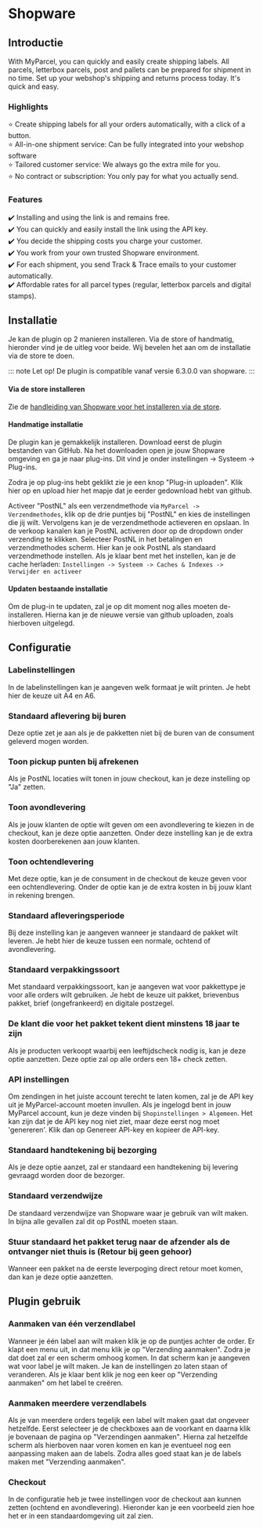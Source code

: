 # Shopware

## Introductie

With MyParcel, you can quickly and easily create shipping labels. All parcels, letterbox parcels, post and pallets can be prepared for shipment in no time. Set up your webshop's shipping and returns process today. It's quick and easy.

### Highlights

:star: Create shipping labels for all your orders automatically, with a click of
a button.  
:star: All-in-one shipment service: Can be fully integrated into your webshop
software  
:star: Tailored customer service: We always go the extra mile for you.  
:star: No contract or subscription: You only pay for what you actually send.

### Features

:heavy_check_mark: Installing and using the link is and remains free.  
:heavy_check_mark: You can quickly and easily install the link using the API
key.  
:heavy_check_mark: You decide the shipping costs you charge your customer.  
:heavy_check_mark: You work from your own trusted Shopware environment.  
:heavy_check_mark: For each shipment, you send Track & Trace emails to your
customer automatically.  
:heavy_check_mark: Affordable rates for all parcel types (regular, letterbox
parcels and digital stamps).

## Installatie

Je kan de plugin op 2 manieren installeren. Via de store of handmatig, hieronder vind je de uitleg voor beide. Wij bevelen het aan om de installatie via de store te doen.

::: note
Let op! De plugin is compatible vanaf versie 6.3.0.0 van shopware.
:::

#### Via de store installeren

Zie de [handleiding van Shopware voor het installeren via de store](https://docs.shopware.com/en/shopware-6-en/extensions/myextensions#installing-extensions).

#### Handmatige installatie

De plugin kan je gemakkelijk installeren. Download eerst de plugin bestanden van GitHub. Na het downloaden open je jouw Shopware omgeving en ga je naar plug-ins. Dit vind je onder instellingen -> Systeem -> Plug-ins.

<MPImg src="/documentation/shopware/shopware-handmatige-installatie.jpg" alt="Shopware handmatige installatie" />

Zodra je op plug-ins hebt geklikt zie je een knop "Plug-in uploaden". Klik hier op en upload hier het mapje dat je eerder gedownload hebt van github.

<MPImg src="/documentation/shopware/shopware-handmatige-installatie-upload.jpg" alt="Shopware handmatige installatie upload" />

Activeer "PostNL" als een verzendmethode via `MyParcel -> Verzendmethodes`, klik op de drie puntjes bij "PostNL" en kies de instellingen die jij wilt. Vervolgens kan je de verzendmethode actieveren en opslaan. In de verkoop kanalen kan je PostNL activeren door op de dropdown onder verzending te klikken. Selecteer PostNL in het betalingen en verzendmethodes scherm. Hier kan je ook PostNL als standaard verzendmethode instellen. Als je klaar bent met het instellen, kan je de cache herladen: `Instellingen -> Systeem -> Caches & Indexes -> Verwijder en activeer`

#### Updaten bestaande installatie

Om de plug-in te updaten, zal je op dit moment nog alles moeten de-installeren.
Hierna kan je de nieuwe versie van github uploaden, zoals hierboven uitgelegd.

<MPImg src="/documentation/shopware/shopware-updaten-bestaande-installatie.jpg" alt="Shopware updaten bestaande installatie" />

## Configuratie

### Labelinstellingen

In de labelinstellingen kan je aangeven welk formaat je wilt printen. Je hebt
hier de keuze uit A4 en A6.

<MPImg src="/documentation/shopware/shopware-label-instellingen.jpg" alt="Shopware label instellingen" />

### Standaard aflevering bij buren

Deze optie zet je aan als je de pakketten niet bij de buren van de consument
geleverd mogen worden.

<MPImg src="/documentation/shopware/shopware-standaard-aflevering-bij-buren.jpg" alt="Shopware standaard aflevering bij buren" />

### Toon pickup punten bij afrekenen

Als je PostNL locaties wilt tonen in jouw checkout, kan je deze instelling op
"Ja" zetten.

<MPImg src="/documentation/shopware/shopware-toon-pickup-punten-bij-afrekenen.jpg" alt="Shopware toon pickup punten bij afrekenen" />

### Toon avondlevering

Als je jouw klanten de optie wilt geven om een avondlevering te kiezen in de
checkout, kan je deze optie aanzetten. Onder deze instelling kan je de extra
kosten doorberekenen aan jouw klanten.

<MPImg src="/documentation/shopware/shopware-toon-avond-levering.jpg" alt="Shopware toon avondlevering" />

### Toon ochtendlevering

Met deze optie, kan je de consument in de checkout de keuze geven voor een ochtendlevering. Onder de optie kan je de extra kosten in bij jouw klant in rekening brengen.

<MPImg src="/documentation/shopware/shopware-toon-ochtend-levering.jpg" alt="Shopware toon ochtendlevering" />

### Standaard afleveringsperiode

Bij deze instelling kan je aangeven wanneer je standaard de pakket wilt leveren. Je hebt hier de keuze tussen een normale, ochtend of avondlevering.

<MPImg src="/documentation/shopware/shopware-standaard-afleveringsperiode.jpg" alt="Shopware standaard afleveringsperiode" />

### Standaard verpakkingssoort

Met standaard verpakkingssoort, kan je aangeven wat voor pakkettype je voor alle orders wilt gebruiken. Je hebt de keuze uit pakket, brievenbus pakket, brief (ongefrankeerd) en digitale postzegel.

<MPImg src="/documentation/shopware/shopware-standaard-verpakkingssoort.jpg" alt="Shopware Standaard verpakkingssoort" />

### De klant die voor het pakket tekent dient minstens 18 jaar te zijn

Als je producten verkoopt waarbij een leeftijdscheck nodig is, kan je deze optie aanzetten. Deze optie zal op alle orders een 18+ check zetten.

<MPImg src="/documentation/shopware/shopware-leeftijdscontrole.jpg" alt="Shopware leeftijdscontrole" />

### API instellingen

Om zendingen in het juiste account terecht te laten komen, zal je de API key uit je MyParcel-account moeten invullen. Als je ingelogd bent in jouw MyParcel account, kun je deze vinden bij `Shopinstellingen > Algemeen`. Het kan zijn dat je de API key nog niet ziet, maar deze eerst nog moet 'genereren'. Klik dan op Genereer API-key en kopieer de API-key.

<MPImg src="/documentation/shopware/shopware-api-instellingen.jpg" alt="Shopware api instellingen" />

### Standaard handtekening bij bezorging

Als je deze optie aanzet, zal er standaard een handtekening bij levering gevraagd worden door de bezorger.

<MPImg src="/documentation/shopware/shopware-standaard-handtekening-bij-bezorging.jpg" alt="Shopware standaard handtekening bij bezorging" />

### Standaard verzendwijze

De standaard verzendwijze van Shopware waar je gebruik van wilt maken. In bijna alle gevallen zal dit op PostNL moeten staan.

<MPImg src="/documentation/shopware/shopware-standaard-verzendwijze.jpg" alt="Shopware standaard verzendwijze" />

### Stuur standaard het pakket terug naar de afzender als de ontvanger niet thuis is (Retour bij geen gehoor)

Wanneer een pakket na de eerste leverpoging direct retour moet komen, dan kan je deze optie aanzetten.

<MPImg src="/documentation/shopware/shopware-retour-bij-geen-gehoor.jpg" alt="Shopware retour bij geen gehoor" />

## Plugin gebruik

### Aanmaken van één verzendlabel

<MPImg src="/documentation/shopware/shopware-aanmaken-van-een-label.jpg" alt="Shopware aanmaken van een label" />

Wanneer je één label aan wilt maken klik je op de puntjes achter de order. Er klapt een menu uit, in dat menu klik je op "Verzending aanmaken". Zodra je dat doet zal er een scherm omhoog komen. In dat scherm kan je aangeven wat voor label je wilt maken. Je kan de instellingen zo laten staan of veranderen. Als je klaar bent klik je nog een keer op "Verzending aanmaken" om het label te creëren.

<MPImg src="/documentation/shopware/shopware-aanmaken-van-een-label-model.jpg" alt="Shopware aanmaken van een label model" />

### Aanmaken meerdere verzendlabels

Als je van meerdere orders tegelijk een label wilt maken gaat dat ongeveer hetzelfde. Eerst selecteer je de checkboxes aan de voorkant en daarna klik je bovenaan de pagina op "Verzendingen aanmaken". Hierna zal hetzelfde scherm als hierboven naar voren komen en kan je eventueel nog een aanpassing maken aan de labels. Zodra alles goed staat kan je de labels maken met "Verzending aanmaken".

<MPImg src="/documentation/shopware/shopware-aanmaken-van-meerdere-labels.jpg" alt="Shopware aanmaken van meerdere labels" />

### Checkout

In de configuratie heb je twee instellingen voor de checkout aan kunnen zetten (ochtend en avondlevering). Hieronder kan je een voorbeeld zien hoe het er in een standaardomgeving uit zal zien.

<MPImg src="/documentation/shopware/shopware-checkout.jpg" alt="Shopware checkout" />

[https://docs.shopware.com/en/shopware-6-en/extensions/myextensions#installing-extensions]: https://docs.shopware.com/en/shopware-6-en/extensions/myextensions#installing-extensions
